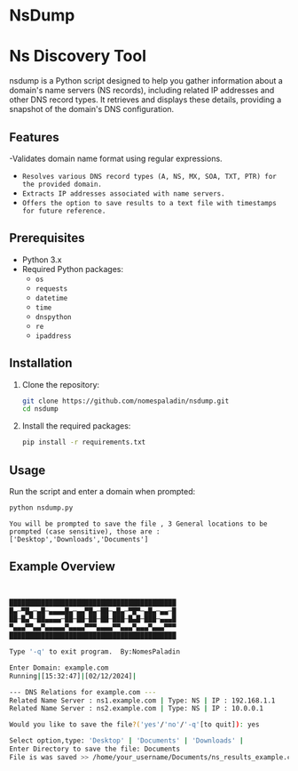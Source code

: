 # NsDump
# Ns Discovery Tool

nsdump is a Python script designed to help you gather information about a domain's name servers (NS records), including related IP addresses and other DNS record types. It retrieves and displays these details, providing a snapshot of the domain's DNS configuration.
## Features

-Validates domain name format using regular expressions.
- `Resolves various DNS record types (A, NS, MX, SOA, TXT, PTR) for the provided domain.`
- `Extracts IP addresses associated with name servers.`
- `Offers the option to save results to a text file with timestamps for future reference.`

## Prerequisites

- Python 3.x
- Required Python packages:
  - `os`
  - `requests`
  - `datetime` 
  - `time`
  - `dnspython`
  - `re`
  - `ipaddress`


## Installation

1. Clone the repository:
    ```sh
    git clone https://github.com/nomespaladin/nsdump.git
    cd nsdump
    ```

2. Install the required packages:
    ```sh
    pip install -r requirements.txt
    ```

## Usage

Run the script and enter a domain when prompted:
```sh
python nsdump.py
```
``` 
You will be prompted to save the file , 3 General locations to be prompted (case sensitive), those are : ['Desktop','Downloads','Documents']
```



## Example Overview

```sh


██████████████████████████████████████████
█▄─▀█▄─▄█─▄▄▄▄█▄─▄▄▀█▄─██─▄█▄─▀█▀─▄█▄─▄▄─█
██─█▄▀─██▄▄▄▄─██─██─██─██─███─█▄█─███─▄▄▄█
▀▄▄▄▀▀▄▄▀▄▄▄▄▄▀▄▄▄▄▀▀▀▄▄▄▄▀▀▄▄▄▀▄▄▄▀▄▄▄▀▀▀
██████████████████████████████████████████

Type '-q' to exit program.  By:NomesPaladin

Enter Domain: example.com
Running|[15:32:47]|[02/12/2024]|

--- DNS Relations for example.com --- 
Related Name Server : ns1.example.com | Type: NS | IP : 192.168.1.1
Related Name Server : ns2.example.com | Type: NS | IP : 10.0.0.1

Would you like to save the file?('yes'/'no'/'-q'[to quit]): yes

Select option,type: 'Desktop' | 'Documents' | 'Downloads' |
Enter Directory to save the file: Documents
File is was saved >> /home/your_username/Documents/ns_results_example.com.txt



```
